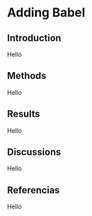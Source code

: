 # Adding Babel

## Introduction
Hello

## Methods
Hello

## Results
Hello

## Discussions
Hello

## Referencias
Hello

